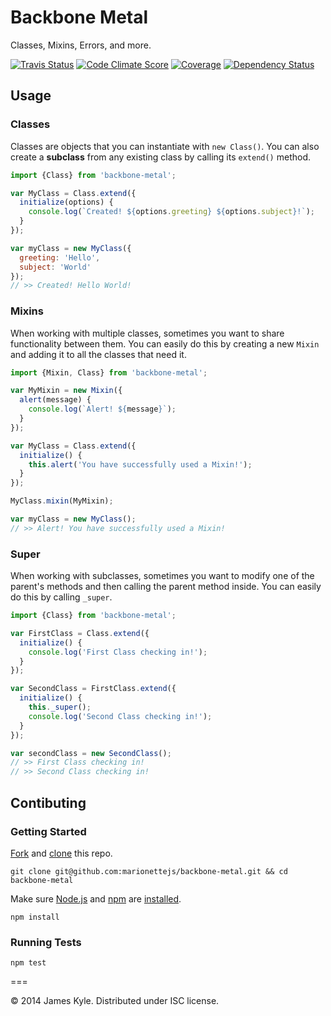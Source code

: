 Backbone Metal
==============

Classes, Mixins, Errors, and more.

[![Travis Status](http://img.shields.io/travis/marionettejs/backbone-metal/master.svg?style=flat&amp;label=travis)](https://travis-ci.org/marionettejs/backbone-metal) [![Code Climate Score](http://img.shields.io/codeclimate/github/marionettejs/backbone-metal.svg?style=flat)](https://codeclimate.com/github/marionettejs/backbone-metal) [![Coverage](http://img.shields.io/codeclimate/coverage/github/marionettejs/backbone-metal.svg?style=flat)](https://codeclimate.com/github/marionettejs/backbone-metal) [![Dependency Status](http://img.shields.io/david/marionettejs/backbone-metal.svg?style=flat)](https://david-dm.org/marionettejs/backbone-metal)

## Usage

### Classes

Classes are objects that you can instantiate with `new Class()`. You can also create a **subclass** from any existing class by calling its `extend()` method.

```js
import {Class} from 'backbone-metal';

var MyClass = Class.extend({
  initialize(options) {
    console.log(`Created! ${options.greeting} ${options.subject}!`);
  }
});

var myClass = new MyClass({
  greeting: 'Hello',
  subject: 'World'
});
// >> Created! Hello World!
```

### Mixins

When working with multiple classes, sometimes you want to share functionality between them. You can easily do this by creating a new `Mixin` and adding it to all the classes that need it.

```js
import {Mixin, Class} from 'backbone-metal';

var MyMixin = new Mixin({
  alert(message) {
    console.log(`Alert! ${message}`);
  }
});

var MyClass = Class.extend({
  initialize() {
    this.alert('You have successfully used a Mixin!');
  }
});

MyClass.mixin(MyMixin);

var myClass = new MyClass();
// >> Alert! You have successfully used a Mixin!
```

### Super

When working with subclasses, sometimes you want to modify one of the parent's methods and then calling the parent method inside. You can easily do this by calling `_super`.

```js
import {Class} from 'backbone-metal';

var FirstClass = Class.extend({
  initialize() {
    console.log('First Class checking in!');
  }
});

var SecondClass = FirstClass.extend({
  initialize() {
    this._super();
    console.log('Second Class checking in!');
  }
});

var secondClass = new SecondClass();
// >> First Class checking in!
// >> Second Class checking in!
```

## Contibuting

### Getting Started

[Fork](https://help.github.com/articles/fork-a-repo/) and
[clone](http://git-scm.com/docs/git-clone) this repo.

```
git clone git@github.com:marionettejs/backbone-metal.git && cd backbone-metal
```

Make sure [Node.js](http://nodejs.org/) and [npm](https://www.npmjs.org/) are
[installed](http://nodejs.org/download/).

```
npm install
```

### Running Tests

```
npm test
```

===

© 2014 James Kyle. Distributed under ISC license.
